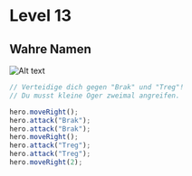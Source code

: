# Level 13 
## Wahre Namen 
![Alt text](13.png)
```js 
// Verteidige dich gegen "Brak" und "Treg"!
// Du musst kleine Oger zweimal angreifen.

hero.moveRight();
hero.attack("Brak");
hero.attack("Brak");
hero.moveRight();
hero.attack("Treg");
hero.attack("Treg");
hero.moveRight(2);



